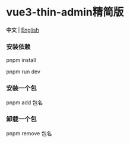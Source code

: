 <!--
 * @Author: 杜印 m18612326243@163.com
 * @Date: 2022-09-13 17:56:41
 * @LastEditors: 杜印 m18612326243@163.com
 * @LastEditTime: 2022-10-14 16:16:16
 * @FilePath: /vue3-thin-develop/README.md
 * @Description: 这是默认设置,请设置`customMade`, 打开koroFileHeader查看配置 进行设置: https://github.com/OBKoro1/koro1FileHeader/wiki/%E9%85%8D%E7%BD%AE
-->
<h1>vue3-thin-admin精简版</h1>

**中文** | [English](./README.en-US.md)

### 安装依赖

pnpm install

pnpm run dev

### 安装一个包

pnpm add 包名

### 卸载一个包

pnpm remove 包名
